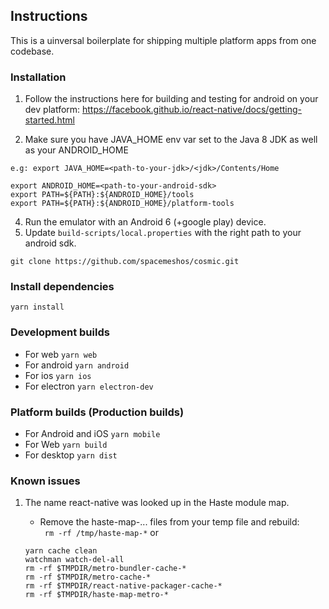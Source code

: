 
## Instructions

  

This is a uinversal boilerplate for shipping multiple platform apps from one codebase.

  

### Installation

1. Follow the instructions here for building and testing for android on your dev platform: https://facebook.github.io/react-native/docs/getting-started.html

2. Make sure you have JAVA_HOME env var set to the Java 8 JDK as well as your ANDROID_HOME 
```
e.g: export JAVA_HOME=<path-to-your-jdk>/<jdk>/Contents/Home
```
```
export ANDROID_HOME=<path-to-your-android-sdk>
export PATH=${PATH}:${ANDROID_HOME}/tools
export PATH=${PATH}:${ANDROID_HOME}/platform-tools
```
4. Run the emulator with an Android 6 (+google play) device.
5. Update `build-scripts/local.properties` with the right path to your android sdk.
```
git clone https://github.com/spacemeshos/cosmic.git
```

### Install dependencies
```yarn install```

### Development builds
- For web
``` yarn web ```
- For android
```yarn android```
- For ios
```yarn ios```
- For electron
```yarn electron-dev```

### Platform builds (Production builds)
- For Android and iOS
```yarn mobile```
- For Web
```yarn build```
- For desktop
```yarn dist```

### Known issues
1. The name react-native was looked up in the Haste module map.
	
	- Remove the haste-map-... files from your temp file and rebuild:		
	``` rm -rf /tmp/haste-map-*```
	or
	```
	yarn cache clean
	watchman watch-del-all
	rm -rf $TMPDIR/metro-bundler-cache-*
	rm -rf $TMPDIR/metro-cache-*
	rm -rf $TMPDIR/react-native-packager-cache-*
	rm -rf $TMPDIR/haste-map-metro-*
	```

